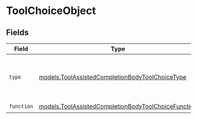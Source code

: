 # ToolChoiceObject


## Fields

| Field                                                                                                            | Type                                                                                                             | Required                                                                                                         | Description                                                                                                      |
| ---------------------------------------------------------------------------------------------------------------- | ---------------------------------------------------------------------------------------------------------------- | ---------------------------------------------------------------------------------------------------------------- | ---------------------------------------------------------------------------------------------------------------- |
| `type`                                                                                                           | [models.ToolAssistedCompletionBodyToolChoiceType](../models/toolassistedcompletionbodytoolchoicetype.md)         | :heavy_check_mark:                                                                                               | The type of the tool. Currently, only `function` is supported.                                                   |
| `function`                                                                                                       | [models.ToolAssistedCompletionBodyToolChoiceFunction](../models/toolassistedcompletionbodytoolchoicefunction.md) | :heavy_check_mark:                                                                                               | N/A                                                                                                              |